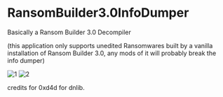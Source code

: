 # RansomBuilder3.0InfoDumper
Basically a Ransom Builder 3.0 Decompiler

(this application only supports unedited Ransomwares built by a vanilla installation of Ransom Builder 3.0, any mods of it will probably break the info dumper)

![1](https://i.ibb.co/DKMngsH/image.png)
![2](https://i.ibb.co/whpP4d0/image.png)

credits for 0xd4d for dnlib.
